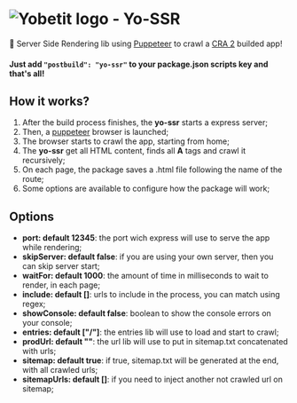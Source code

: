 # ![Yobetit logo](https://firebasestorage.googleapis.com/v0/b/yobetit-firebase.appspot.com/o/common%2Ftransactions%2Fyobetit-logo.png?alt=media) - Yo-SSR

:dog: Server Side Rendering lib using [Puppeteer](https://github.com/GoogleChrome/puppeteer) to crawl a [CRA 2](https://github.com/facebook/create-react-app) builded app!

#### Just add `"postbuild": "yo-ssr"` to your package.json scripts key and that's all!

## How it works?

1. After the build process finishes, the **yo-ssr** starts a express server;
2. Then, a [puppeteer](https://github.com/GoogleChrome/puppeteer) browser is launched;
3. The browser starts to crawl the app, starting from home;
4. The **yo-ssr** get all HTML content, finds all **A** tags and crawl it recursively;
5. On each page, the package saves a .html file following the name of the route;
6. Some options are available to configure how the package will work;

## Options

- **port: default 12345**: the port wich express will use to serve the app while rendering;
- **skipServer: default false**: if you are using your own server, then you can skip server start;
- **waitFor: default 1000**: the amount of time in milliseconds to wait to render, in each page;
- **include: default []**: urls to include in the process, you can match using regex;
- **showConsole: default false**: boolean to show the console errors on your console;
- **entries: default ["/"]**: the entries lib will use to load and start to crawl;
- **prodUrl: default ""**: the url lib will use to put in sitemap.txt concatenated with urls;
- **sitemap: default true**: if true, sitemap.txt will be generated at the end, with all crawled urls;
- **sitemapUrls: default []**: if you need to inject another not crawled url on sitemap;
